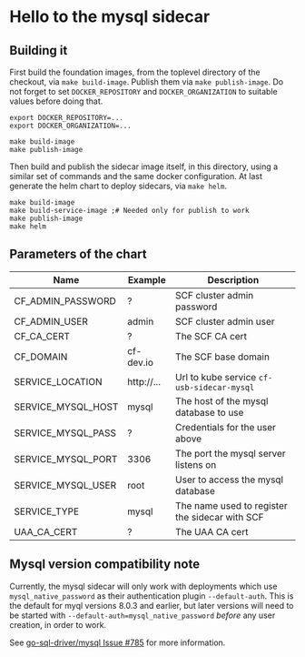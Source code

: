 # Hello to the mysql sidecar

## Building it

First build the foundation images, from the toplevel directory of the
checkout, via `make build-image`.  Publish them via `make
publish-image`. Do not forget to set `DOCKER_REPOSITORY` and
`DOCKER_ORGANIZATION` to suitable values before doing that.

```
export DOCKER_REPOSITORY=...
export DOCKER_ORGANIZATION=...

make build-image
make publish-image
```

Then build and publish the sidecar image itself, in this directory,
using a similar set of commands and the same docker configuration. At last
generate the helm chart to deploy sidecars, via `make helm`.

```
make build-image
make build-service-image ;# Needed only for publish to work
make publish-image
make helm
```

## Parameters of the chart

|Name			|Example	|Description					|
|---			|---		|---						|
|CF_ADMIN_PASSWORD	|?		|SCF cluster admin password			|
|CF_ADMIN_USER		|admin		|SCF cluster admin user				|
|CF_CA_CERT		|?		|The SCF CA cert				|
|CF_DOMAIN		|cf-dev.io	|The SCF base domain				|
|SERVICE_LOCATION	|http://...	|Url to kube service `cf-usb-sidecar-mysql`	|
|SERVICE_MYSQL_HOST	|mysql		|The host of the mysql database to use		|
|SERVICE_MYSQL_PASS	|?		|Credentials for the user above			|
|SERVICE_MYSQL_PORT	|3306		|The port the mysql server listens on		|
|SERVICE_MYSQL_USER	|root		|User to access the mysql database		|
|SERVICE_TYPE		|mysql		|The name used to register the sidecar with SCF	|
|UAA_CA_CERT		|?		|The UAA CA cert   				|


## Mysql version compatibility note

Currently, the mysql sidecar will only work with deployments which use
`mysql_native_password` as their authentication plugin `--default-auth`. This is the
default for myql versions 8.0.3 and earlier, but later versions will need to be started
with `--default-auth=mysql_native_password` *before* any user creation, in order to work.

See [go-sql-driver/mysql Issue #785](https://github.com/go-sql-driver/mysql/issues/785) for more information.
